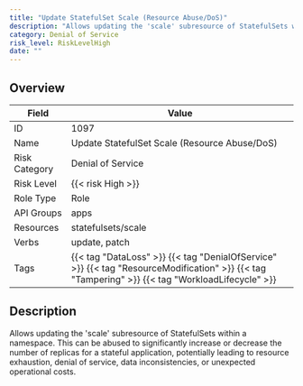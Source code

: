 ```yaml
---
title: "Update StatefulSet Scale (Resource Abuse/DoS)"
description: "Allows updating the 'scale' subresource of StatefulSets within a namespace. This can be abused to significantly increase or decrease the number of replicas for a stateful application, potentially leading to resource exhaustion, denial of service, data inconsistencies, or unexpected operational costs."
category: Denial of Service
risk_level: RiskLevelHigh
date: ""
---
```


## Overview

| Field         | Value                                                                                                                                           |
| ------------- | ----------------------------------------------------------------------------------------------------------------------------------------------- |
| ID            | 1097                                                                                                                                            |
| Name          | Update StatefulSet Scale (Resource Abuse/DoS)                                                                                                   |
| Risk Category | Denial of Service                                                                                                                               |
| Risk Level    | {{< risk High >}}                                                                                                                               |
| Role Type     | Role                                                                                                                                            |
| API Groups    | apps                                                                                                                                            |
| Resources     | statefulsets/scale                                                                                                                              |
| Verbs         | update, patch                                                                                                                                   |
| Tags          | {{< tag "DataLoss" >}} {{< tag "DenialOfService" >}} {{< tag "ResourceModification" >}} {{< tag "Tampering" >}} {{< tag "WorkloadLifecycle" >}} |

## Description

Allows updating the 'scale' subresource of StatefulSets within a namespace. This can be abused to significantly increase or decrease the number of replicas for a stateful application, potentially leading to resource exhaustion, denial of service, data inconsistencies, or unexpected operational costs.
